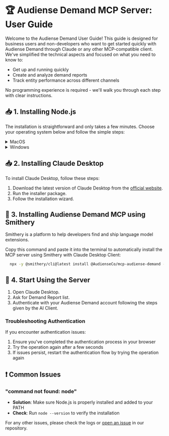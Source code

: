 # 🏆 Audiense Demand MCP Server: User Guide

Welcome to the Audiense Demand User Guide! This guide is designed for business users and non-developers who want to get started quickly with Audiense Demand through Claude or any other MCP-compatible client. We've simplified the technical aspects and focused on what you need to know to:

- Get up and running quickly
- Create and analyze demand reports
- Track entity performance across different channels

No programming experience is required - we'll walk you through each step with clear instructions.

## 📥 1. Installing Node.js

The installation is straightforward and only takes a few minutes. Choose your operating system below and follow the simple steps:

<details>
<summary>MacOS</summary>

1. Download [Node.js official website](https://nodejs.org/).
2. Download the LTS version (18.x or higher).
3. Run the installer package.
4. Follow the installation wizard.
5. Verify the installation. For this, Press `Command + Space` to open Spotlight Search, type "Terminal" and press Enter. Then, run the following commands.

  ```bash
  node --version  # Should show v18.x.x or higher
  ```
  ```bash
  node --version  # Should show v18.x.x or higher
  ```

If you see version numbers for both commands, Node.js is successfully installed!
</details>


<details>
<summary>Windows</summary>


1. Visit [Node.js official website](https://nodejs.org/)
2. Download the LTS version (18.x or higher) Windows Installer (.msi)
3. Run the installer
4. Follow the installation wizard
5. Ensure to check the box that says "Automatically install the necessary tools"
6. Verify the installation. For this, Press `Windows + R` to open the Run dialog, type "cmd" and press Enter. Then, run the following commands.

  ```bash
  node --version  # Should show v18.x.x or higher
  ```
  ```bash
  node --version  # Should show v18.x.x or higher
  ```

If you see version numbers for both commands, Node.js is successfully installed!
</details>

## 📥 2. Installing Claude Desktop

To install Claude Desktop, follow these steps:

1. Download the latest version of Claude Desktop from the [official website](https://claude.ai/download).
2. Run the installer package.
3. Follow the installation wizard.

## 🔧 3. Installing Audiense Demand MCP using Smithery

Smithery is a platform to help developers find and ship language model extensions.

Copy this command and paste it into the terminal to automatically install the MCP server using Smithery with Claude Desktop Client:

```bash
  npx -y @smithery/cli@latest install @AudienseCo/mcp-audiense-demand --client claude
```

## 🔐 4. Start Using the Server

1. Open Claude Desktop.
2. Ask for Demand Report list.
3. Authenticate with your Audiense Demand account following the steps given by the AI Client.

### Troubleshooting Authentication

If you encounter authentication issues:

1. Ensure you've completed the authentication process in your browser
2. Try the operation again after a few seconds
3. If issues persist, restart the authentication flow by trying the operation again

## ❗ Common Issues

### "command not found: node"
- **Solution**: Make sure Node.js is properly installed and added to your PATH
- **Check**: Run `node --version` to verify the installation

For any other issues, please check the logs or [open an issue](https://github.com/AudienseCo/mcp-audiense-demand/issues) in our repository.
